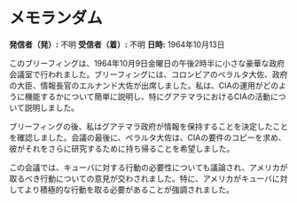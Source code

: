 # メモランダム

**発信者（発）:** 不明
**受信者（着）:** 不明
**日時:** 1964年10月13日

このブリーフィングは、1964年10月9日金曜日の午後2時半に小さな豪華な政府会議室で行われました。ブリーフィングには、コロンビアのペラルタ大佐、政府の大臣、情報長官のエルナンド大佐が出席しました。私は、CIAの運用がどのように機能するかについて簡単に説明し、特にグアテマラにおけるCIAの活動について説明しました。

ブリーフィングの後、私はグアテマラ政府が情報を保持することを決定したことを確認しました。会議の最後に、ペラルタ大佐は、CIAの要件のコピーを求め、彼がそれをさらに研究するために持ち帰ることを希望しました。

この会議では、キューバに対する行動の必要性についても議論され、アメリカが取るべき行動についての意見が交わされました。特に、アメリカがキューバに対してより積極的な行動を取る必要があることが強調されました。